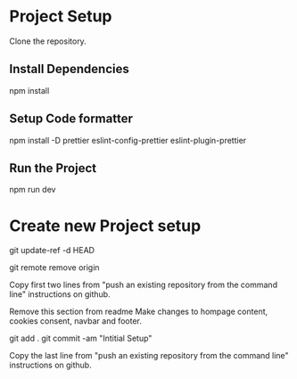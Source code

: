 # Project Setup

Clone the repository.

## Install Dependencies

npm install

## Setup Code formatter

npm install -D prettier eslint-config-prettier eslint-plugin-prettier

## Run the Project

npm run dev

# Create new Project setup

git update-ref -d HEAD

git remote remove origin

Copy first two lines from "push an existing repository from the command line" instructions on github.

Remove this section from readme
Make changes to hompage content, cookies consent, navbar and footer.

git add .
git commit -am "Intitial Setup"

Copy the last line from "push an existing repository from the command line" instructions on github.